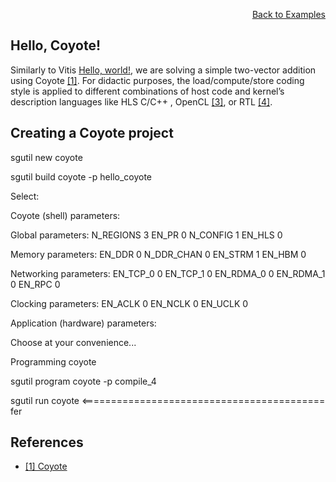 <div id="readme" class="Box-body readme blob js-code-block-container">
<article class="markdown-body entry-content p-3 p-md-6" itemprop="text">
<p align="right">
<a href="https://github.com/fpgasystems/hacc/blob/main/docs/examples.md#examples">Back to Examples</a>
</p>

# Hello, Coyote!
Similarly to Vitis [Hello, world!](),  we are solving a simple two-vector addition using Coyote [[1]](#references). For didactic purposes, the load/compute/store coding style is applied to different combinations of host code and kernel’s description languages like HLS C/C++ , OpenCL [[3]](#references), or RTL [[4]](#references).

## Creating a Coyote project

sgutil new coyote

sgutil build coyote -p hello_coyote

Select:

Coyote (shell) parameters:

Global parameters:
N_REGIONS 3
EN_PR 0
N_CONFIG 1
EN_HLS 0

Memory parameters:
EN_DDR 0
N_DDR_CHAN 0
EN_STRM 1
EN_HBM 0

Networking parameters:
EN_TCP_0 0
EN_TCP_1 0
EN_RDMA_0 0
EN_RDMA_1 0
EN_RPC 0

Clocking parameters:
EN_ACLK 0
EN_NCLK 0
EN_UCLK 0

Application (hardware) parameters:

Choose at your convenience...

Programming coyote

sgutil program coyote -p compile_4

sgutil run coyote <========================================== fer





## References
* [[1] Coyote](https://github.com/fpgasystems/Coyote)
